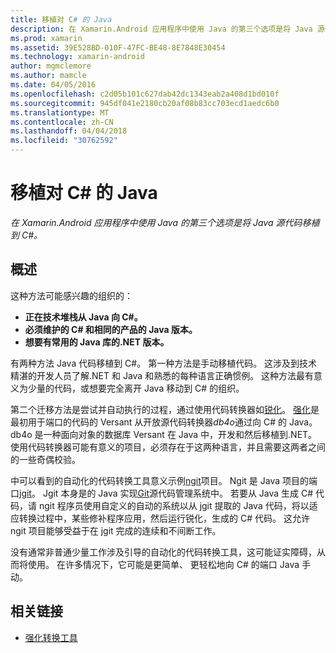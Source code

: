 ```yaml
---
title: 移植对 C# 的 Java
description: 在 Xamarin.Android 应用程序中使用 Java 的第三个选项是将 Java 源代码移植到 C#。
ms.prod: xamarin
ms.assetid: 39E528BD-010F-47FC-BE48-8E7848E30454
ms.technology: xamarin-android
author: mgmclemore
ms.author: mamcle
ms.date: 04/05/2016
ms.openlocfilehash: c2d05b101c627dab42dc1343eab2a408d1bd010f
ms.sourcegitcommit: 945df041e2180cb20af08b83cc703ecd1aedc6b0
ms.translationtype: MT
ms.contentlocale: zh-CN
ms.lasthandoff: 04/04/2018
ms.locfileid: "30762592"
---
```

# <a name="porting-java-to-c"></a>移植对 C# 的 Java

_在 Xamarin.Android 应用程序中使用 Java 的第三个选项是将 Java 源代码移植到 C#。_

## <a name="overview"></a>概述

这种方法可能感兴趣的组织的：

-  **正在技术堆栈从 Java 向 C#。**
-  **必须维护的 C# 和相同的产品的 Java 版本。**
-  **想要有常用的 Java 库的.NET 版本。**


有两种方法 Java 代码移植到 C#。 第一种方法是手动移植代码。 这涉及到技术精湛的开发人员了解.NET 和 Java 和熟悉的每种语言正确惯例。 这种方法最有意义为少量的代码，或想要完全离开 Java 移动到 C# 的组织。

第二个迁移方法是尝试并自动执行的过程，通过使用代码转换器如[锐化](https://github.com/mono/sharpen)。 [强化](https://github.com/mono/sharpen)是最初用于端口的代码的 Versant 从开放源代码转换器*db4o*通过向 C# 的 Java。 db4o 是一种面向对象的数据库 Versant 在 Java 中，开发和然后移植到.NET。 使用代码转换器可能有意义的项目，必须存在于这两种语言，并且需要这两者之间的一些奇偶校验。

中可以看到的自动化的代码转换工具意义示例[ngit](https://github.com/mono/ngit)项目。
Ngit 是 Java 项目的端口[jgit](http://eclipse.org/)。
Jgit 本身是的 Java 实现[Git](http://git-scm.com/)源代码管理系统中。 若要从 Java 生成 C# 代码，请 ngit 程序员使用自定义的自动的系统以从 jgit 提取的 Java 代码，将以适应转换过程中，某些修补程序应用，然后运行锐化，生成的 C# 代码。 这允许 ngit 项目能够受益于在 jgit 完成的连续和不间断工作。

没有通常非普通少量工作涉及引导的自动化的代码转换工具，这可能证实障碍，从而将使用。 在许多情况下，它可能是更简单、 更轻松地向 C# 的端口 Java 手动。



## <a name="related-links"></a>相关链接

- [强化转换工具](https://github.com/mono/sharpen)
